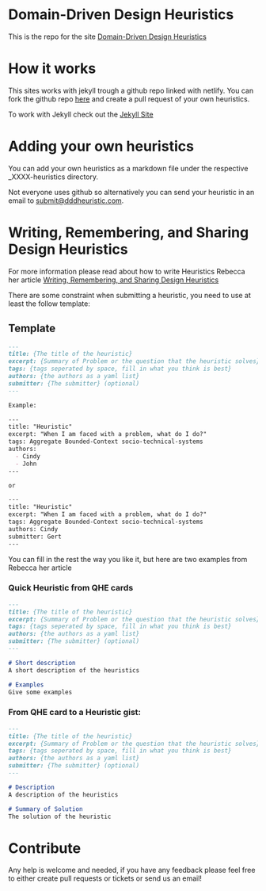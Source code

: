 # Domain-Driven Design Heuristics

This is the repo for the site [Domain-Driven Design Heuristics](https://dddheuristics.com)

# How it works

This sites works with jekyll trough a github repo linked with netlify. You can fork the github repo [here](https://github.com/Baasie/domain-driven-design-heuristics) and create a pull request of your own heuristics.

To work with Jekyll check out the [Jekyll Site](https://jekyllrb.com/)

# Adding your own heuristics

You can add your own heuristics as a markdown file under the respective _XXXX-heuristics directory. 

Not everyone uses github so alternatively you can send your heuristic in an email to submit@dddheuristic.com.

# Writing, Remembering, and Sharing Design Heuristics

For more information please read about how to write Heuristics Rebecca her article [Writing, Remembering, and Sharing Design Heuristics](http://wirfs-brock.com/blog/2019/04/12/writing/)

There are some constraint when submitting a heuristic, you need to use at least the follow template:

## Template

``` markdown
---
title: {The title of the heuristic}
excerpt: {Summary of Problem or the question that the heuristic solves}
tags: {tags seperated by space, fill in what you think is best}
authors: {the authors as a yaml list}
submitter: {The submitter} (optional)
---

Example:

---
title: "Heuristic"
excerpt: "When I am faced with a problem, what do I do?"
tags: Aggregate Bounded-Context socio-technical-systems
authors:
  - Cindy
  - John
---

or

---
title: "Heuristic"
excerpt: "When I am faced with a problem, what do I do?"
tags: Aggregate Bounded-Context socio-technical-systems
authors: Cindy
submitter: Gert
---

```

You can fill in the rest the way you like it, but here are two examples from Rebecca her article

### Quick Heuristic from QHE cards

``` markdown
---
title: {The title of the heuristic}
excerpt: {Summary of Problem or the question that the heuristic solves}
tags: {tags seperated by space, fill in what you think is best}
authors: {the authors as a yaml list}
submitter: {The submitter} (optional)
---

# Short description
A short description of the heuristics

# Examples
Give some examples

```

### From QHE card to a Heuristic gist:

``` markdown
---
title: {The title of the heuristic}
excerpt: {Summary of Problem or the question that the heuristic solves}
tags: {tags seperated by space, fill in what you think is best}
authors: {the authors as a yaml list}
submitter: {The submitter} (optional)
---

# Description
A description of the heuristics

# Summary of Solution
The solution of the heuristic 

```

# Contribute

Any help is welcome and needed, if you have any feedback please feel free to either create pull requests or tickets or send us an email!
